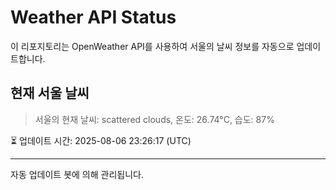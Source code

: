 
# Weather API Status

이 리포지토리는 OpenWeather API를 사용하여 서울의 날씨 정보를 자동으로 업데이트합니다.

## 현재 서울 날씨
> 서울의 현재 날씨: scattered clouds, 온도: 26.74°C, 습도: 87%

⏳ 업데이트 시간: 2025-08-06 23:26:17 (UTC)

---
자동 업데이트 봇에 의해 관리됩니다.
